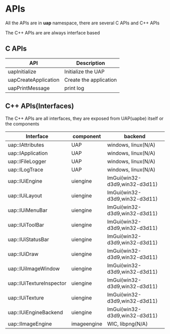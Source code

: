 # APIs

All the APIs are in **uap** namespace, there are several C APIs and C++ APIs

The C++ APIs are are always interface based


## C APIs


API | Description
----|----
uapInitialize | Initialize the UAP 
uapCreateApplication | Create the application
uapPrintMessage | print log

## C++ APIs(Interfaces)

The C++ APIs are all interfaces, they are exposed from UAP(uapbe) itself or the components


Interface | component|backend
----|----|----
uap::IAttributes| UAP |windows, linux(N/A)
uap::IApplication| UAP |windows, linux(N/A)
uap::IFileLogger| UAP |windows, linux(N/A)
uap::ILogTrace| UAP |windows, linux(N/A)
uap::IUiEngine| uiengine| ImGui(win32-d3d9,win32-d3d11)
uap::IUiLayout| uiengine| ImGui(win32-d3d9,win32-d3d11)
uap::IUiMenuBar| uiengine| ImGui(win32-d3d9,win32-d3d11)
uap::IUiToolBar| uiengine| ImGui(win32-d3d9,win32-d3d11)
uap::IUiStatusBar| uiengine| ImGui(win32-d3d9,win32-d3d11)
uap::IUiDraw| uiengine| ImGui(win32-d3d9,win32-d3d11)
uap::IUiImageWindow| uiengine| ImGui(win32-d3d9,win32-d3d11)
uap::IUiTextureInspector| uiengine| ImGui(win32-d3d9,win32-d3d11)
uap::IUiTexture| uiengine| ImGui(win32-d3d9,win32-d3d11)
uap::IUiEngineBackend| uiengine| ImGui(win32-d3d9,win32-d3d11)
uap::IImageEngine| imageengine| WIC, libpng(N/A)
